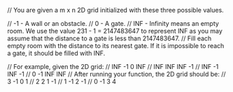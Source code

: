 // You are given a m x n 2D grid initialized with these three possible values.

// -1 - A wall or an obstacle.
// 0 - A gate.
// INF - Infinity means an empty room. We use the value 231 - 1 = 2147483647 to represent INF as you may assume that the distance to a gate is less than 2147483647.
// Fill each empty room with the distance to its nearest gate. If it is impossible to reach a gate, it should be filled with INF.

// For example, given the 2D grid:
// INF  -1  0  INF
// INF INF INF  -1
// INF  -1 INF  -1
//   0  -1 INF INF
// After running your function, the 2D grid should be:
//   3  -1   0   1
//   2   2   1  -1
//   1  -1   2  -1
//   0  -1   3   4
